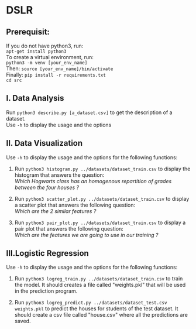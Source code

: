 # DSLR

## Prerequisit:
If you do not have python3, run:</br>
```apt-get install python3```</br>
To create a virtual environment, run:</br>
```python3 -m venv [your_env_name]```</br>
Then: ```source [your_env_name]/bin/activate```</br>
Finally:
```pip install -r requirements.txt```</br>
```cd src```</br>

## I. Data Analysis
Run ```python3 describe.py [a_dataset.csv]``` to get the description of a dataset. </br>Use ```-h``` to display the usage and the options

## II. Data Visualization
Use ```-h``` to display the usage and the options for the following functions:

1. Run ```python3 histogram.py ../datasets/dataset_train.csv``` to display the histogram that answers the question:</br>*Which Hogwarts class has an homogenous repartition of grades between the four houses ?*

2. Run ```python3 scatter_plot.py ../datasets/dataset_train.csv``` to display a scatter plot that answers the following question:</br>*Which are the 2 similar features ?*

3. Run ```python3 pair_plot.py ../datasets/dataset_train.csv``` to display a pair plot that answers the following question:</br>*Which are the features we are going to use in our training ?*

## III.Logistic Regression
Use ```-h``` to display the usage and the options for the following functions:

1. Run ```python3 logreg_train.py ../datasets/dataset_train.csv``` to train the model. It should creates a file called "weights.pkl" that will be used in the prediction program.</br>

2. Run ```python3 logreg_predict.py ../datasets/dataset_test.csv weights.pkl``` to predict the houses for students of the test dataset. It should create a csv file called "house.csv" where all the predictions are saved.</br>
